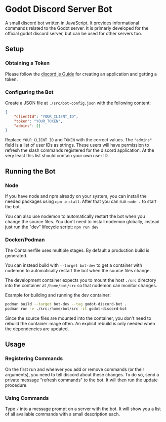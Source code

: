 # Godot Discord Server Bot

A small discord bot written in JavaScript. It provides informational commands related
to the Godot server. It is primarly developed for the official godot discord server,
but can be used for other servers too.


## Setup

### Obtaining a Token
Please follow the [discord.js Guide](https://discordjs.guide/preparations/setting-up-a-bot-application.html#creating-your-bot)
for creating an application and getting a token.

### Configuring the Bot
Create a JSON file at `./src/bot-config.json` with the following content:
```json
{
    "clientId": "YOUR_CLIENT_ID",
    "token": "YOUR_TOKEN",
    "admins": []
}
```
Replace `YOUR_CLIENT_ID` and `TOKEN` with the correct values. The `"admins"` field is
a list of user IDs as strings. These users will have permission to refresh the slash
commands registered for the discord application. At the very least this list should
contain your own user ID.


## Running the Bot

### Node
If you have node and npm already on your system, you can install the needed packages
using `npm install`. After that you can run `node .` to start the bot.

You can also use nodemon to automatically restart the bot when you change the source
files. You don't need to install nodemon globally, instead just run the "dev" lifecycle
script: `npm run dev`

### Docker/Podman
The Containerfile uses multiple stages. By default a production build is generated.

You can instead build with `--target bot-dev` to get a container with nodemon to
automatically restart the bot when the source files change.

The development container expects you to mount the host `./src` directory into the
container at `/home/bot/src` so that nodemon can monitor changes.

Example for building and running the dev container:
```bash
podman build --target bot-dev --tag godot-discord-bot .
podman run -v ./src:/home/bot/src -it godot-discord-bot
```

Since the source files are mounted into the container, you don't need to rebuild the
container image often. An explicit rebuild is only needed when the dependencies are
updated.


## Usage

### Registering Commands
On the first run and whenver you add or remove commands (or their arguments), you need
to tell discord about these changes. To do so, send a private message "refresh commands"
to the bot. It will then run the update procedure.

### Using Commands
Type `/` into a message prompt on a server with the bot. It will show you a list of
all available commands with a small description each.